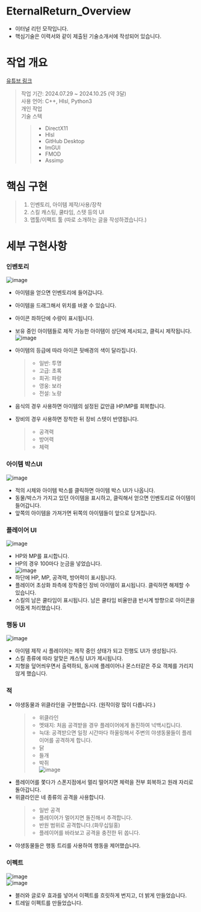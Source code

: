 # EternalReturn_Overview
- 이터널 리턴 모작입니다.  
- 핵심기술은 이력서와 같이 제출된 기술소개서에 작성되어 있습니다.  

# 작업  개요
[유튜브 링크](https://youtu.be/VZujHWG_ztw)  
> 작업 기간: 2024.07.29 ~ 2024.10.25 (약 3달)  
> 사용 언어: C++, Hlsl, Python3  
> 개인 작업  
> 기술 스텍  
>>- DirectX11  
>>- Hlsl  
>>- GitHub Desktop  
>>- ImGUI  
>>- FMOD  
>>- Assimp  

# 핵심 구현
> 1. 인벤토리, 아이템 제작/사용/장착
> 2. 스킬 캐스팅, 쿨타임, 스텟 등의 UI
> 3. 맵툴/이펙트 툴 (따로 소개하는 글을 작성하겠습니다.)

# 세부 구현사항
### 인벤토리
![image](https://github.com/user-attachments/assets/c63aa028-7f79-47cf-9096-1efde2c3e265)  
- 아이템을 얻으면 인벤토리에 들어갑니다.  
- 아이템을 드래그해서 위치를 바꿀 수 있습니다.
- 아이콘 좌하단에 수량이 표시됩니다.
- 보유 중인 아이템들로 제작 가능한 아이템이 상단에 제시되고, 클릭시 제작됩니다.  
![image](https://github.com/user-attachments/assets/4d3c1aac-d7b0-4f41-b795-d9b5f71842ad)  


- 아이템의 등급에 따라 아이콘 뒷배경의 색이 달라집니다.
   >- 일반: 투명
   >- 고급: 초록  
   >- 희귀: 파랑  
   >- 영웅: 보라  
   >- 전설: 노랑
- 음식의 경우 사용하면 아이템의 설정된 값만큼 HP/MP를 회복합니다.
- 장비의 경우 사용하면 장착한 뒤 장비 스텟이 반영됩니다.
   >- 공격력  
   >- 방어력  
   >- 체력
   
### 아이템 박스UI
![image](https://github.com/user-attachments/assets/5871febd-c17d-42e9-82c2-ca754a58b111)  
- 적의 시체와 아이템 박스를 클릭하면 아이템 박스 UI가 나옵니다.  
- 동물/박스가 가지고 있던 아이템을 표시하고, 클릭해서 얻으면 인벤토리로 아이템이 들어갑니다.  
- 앞쪽의 아이템을 가져가면 뒤쪽의 아이템들이 앞으로 당겨집니다.  
### 플레이어 UI
![image](https://github.com/user-attachments/assets/d0de5c67-6a94-44a8-a255-17e016991f09)  

- HP와 MP를 표시합니다.
- HP의 경우 100마다 눈금을 넣었습니다.  
![image](https://github.com/user-attachments/assets/aa23b659-e6d2-436d-942d-c4374b4e4dcc)  
- 하단에 HP, MP, 공격력, 방어력이 표시됩니다.
- 플레이어 초상화 좌측에 장착중인 장비 아이템이 표시됩니다. 클릭하면 해제할 수 있습니다.
- 스킬의 남은 쿨타임이 표시됩니다. 남은 쿨타임 비율만큼 반시계 방향으로 아이콘을 어둡게 처리했습니다.
### 행동 UI
![image](https://github.com/user-attachments/assets/e2faa62c-cb7d-4d06-bbf4-15155ed982db)  
- 아이템 제작 시 플레이어는 제작 중인 샹태가 되고 진행도 UI가 생성됩니다.  
- 스킬 종류에 따라 알맞은 캐스팅 UI가 제시됩니다.
- 지형을 덮어씌우면서 출력하되, 동시에 플레이어나 몬스터같은 주요 객체를 가리지 않게 했습니다.

### 적
- 야생동물과 위클라인을 구현했습니다. (원작이랑 많이 다릅니다.)  
   >- 위클라인  
   >- 멧돼지: 처음 공격받을 경우 플레이어에게 돌진하여 넉백시킵니다.  
   >- 늑대: 공격받으면 일정 시간마다 하울링해서 주변의 야생동물들이 플레이어를 공격하게 합니다.  
   >- 닭  
   >- 들개  
   >- 박쥐  
   >![image](https://github.com/user-attachments/assets/9df1d9ce-f406-4ba6-89d5-284c9427e6f1)  
- 플레이어를 쫓다가 스폰지점에서 멀리 떨어지면 체력을 전부 회복하고 원래 자리로 돌아갑니다.  
- 위클라인은 네 종류의 공격을 사용합니다.  
   >- 일반 공격  
   >- 플레이어가 멀어지면 돌진해서 추격합니다.  
   >- 반원 범위로 공격합니다.(화무십일홍)  
   >- 플레이어를 바라보고 공격을 충전한 뒤 쏩니다.  
- 야생동물들은 행동 트리를 사용하여 행동을 제어했습니다.  

### 이펙트
![image](https://github.com/user-attachments/assets/d408f13e-d136-4df5-be8d-1ee269d9392c)   
![image](https://github.com/user-attachments/assets/072efd4b-8405-4a9e-9edf-3446d34eb946)  
- 블러와 글로우 효과를 넣어서 이펙트를 흐릿하게 번지고, 더 밝게 만들었습니다.
- 트레일 이펙트를 만들었습니다.
